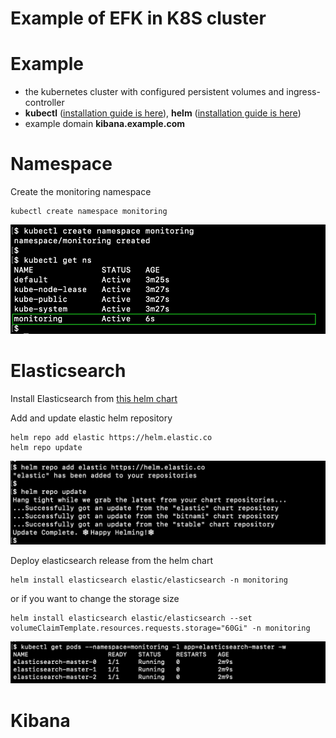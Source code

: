 # Example of EFK in K8S cluster


# Example

* the kubernetes cluster with configured persistent volumes and ingress-controller
* **kubectl** ([installation guide is here](https://kubernetes.io/docs/tasks/tools/install-kubectl/)), **helm** ([installation guide is here](https://helm.sh/docs/intro/install/))
* example domain **kibana.example.com**


# Namespace

Create the monitoring namespace
```
kubectl create namespace monitoring
```

![created namespace](screenshots/screenshot-namespace.png)


# Elasticsearch
Install Elasticsearch from [this helm chart](https://github.com/elastic/helm-charts/tree/master/elasticsearch) 

Add and update elastic helm repository
```
helm repo add elastic https://helm.elastic.co
helm repo update
```

![elastic helm repo](screenshots/screenshot-elastic-helm-repo.png)


Deploy elasticsearch release from the helm chart
```
helm install elasticsearch elastic/elasticsearch -n monitoring
```
or if you want to change the storage size
```
helm install elasticsearch elastic/elasticsearch --set volumeClaimTemplate.resources.requests.storage="60Gi" -n monitoring
```

![elastic pods](screenshots/screenshot-elastic-pods.png)


# Kibana